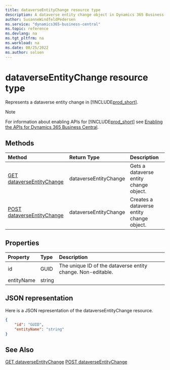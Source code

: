 ```yaml
---
title: dataverseEntityChange resource type
description: A dataverse entity change object in Dynamics 365 Business Central.
author: SusanneWindfeldPedersen
ms.service: "dynamics365-business-central"
ms.topic: reference
ms.devlang: na
ms.tgt_pltfrm: na
ms.workload: na
ms.date: 08/25/2022
ms.author: solsen
---
```


# dataverseEntityChange resource type

<!-- START>DO_NOT_EDIT -->
<!-- IMPORTANT:Do not edit any of the content between here and the END>DO_NOT_EDIT. -->
Represents a dataverse entity change in [!INCLUDE[prod_short](../../../includes/prod_short.md)].

> [!NOTE]
> For information about enabling APIs for [!INCLUDE[prod_short](../../../includes/prod_short.md)] see [Enabling the APIs for Dynamics 365 Business Central](../enabling-apis-for-dynamics-nav.md).

## Methods

| Method | Return Type|Description |
|:--------------------|:-----------|:-------------------------|
|[GET dataverseEntityChange](../api/dynamics_dataverseentitychange_get.md)|dataverseEntityChange|Gets a dataverse entity change object.|
|[POST dataverseEntityChange](../api/dynamics_dataverseentitychange_create.md)|dataverseEntityChange|Creates a dataverse entity change object.|



## Properties

| Property           | Type   |Description     |
|:-------------------|:-------|:---------------|
|id|GUID|The unique ID of the dataverse entity change. Non-editable.|
|entityName|string||

## JSON representation

Here is a JSON representation of the dataverseEntityChange resource.


```json
{
    "id": "GUID",
    "entityName": "string"
}
```
<!-- IMPORTANT: END>DO_NOT_EDIT -->

## See Also
[GET dataverseEntityChange](../api/dynamics_dataverseentitychange_get.md)
[POST dataverseEntityChange](../api/dynamics_dataverseentitychange_create.md)
